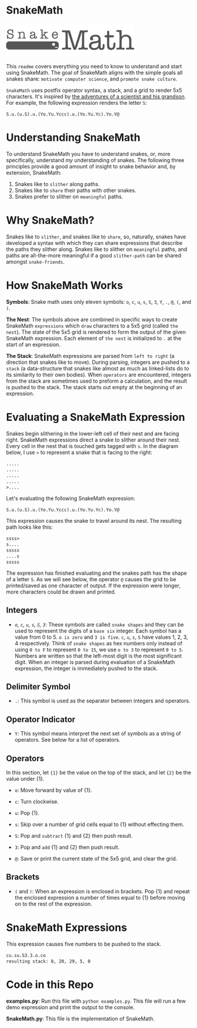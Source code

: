# SnakeMath

![](./logo.png)

This `readme` covers everything you need to know to understand and start using SnakeMath. The goal of SnakeMath aligns with the simple goals all snakes share: `motivate computer science`, and `promote snake culture`.

`SnakeMath` uses postfix operator syntax, a stack, and a grid to render 5x5 characters. It's inspired by [the adventures of a scientist and his grandson](https://rickandmorty.fandom.com/wiki/Rattlestar_Ricklactica). For example, the following expression renders the letter `S`:

    S.u.(u.S).u.(Yo.Yu.Yccc).u.(Yo.Yu.Yc).Yo.Y@

# Understanding SnakeMath

To understand SnakeMath you have to understand snakes, or, more specifically, understand *my* understanding of snakes. The following three principles provide a good amount of insight to snake behavior and, by extension, SnakeMath:

1. Snakes like to `slither` along paths.
2. Snakes like to `share` their paths with other snakes.
3. Snakes prefer to slither on `meaningful` paths.

# Why SnakeMath?

Snakes like to `slither`, and snakes like to `share`, so, naturally, snakes have developed a syntax with which they can share expressions that describe the paths they slither along. Snakes like to slither on `meaningful` paths, and paths are all-the-more meaningful if a good `slither-path` can be shared amongst `snake-friends`.

# How SnakeMath Works

**Symbols**: Snake math uses only eleven symbols: `o`, `c`, `u`, `s`, `S`, `3`, `Y`, `.`, `@`, `(`, and `)`.

**The Nest**: The symbols above are combined in specific ways to create SnakeMath `expressions` which `draw` characters to a 5x5 grid (called `the nest`). The state of the 5x5 grid is rendered to form the output of the given SnakeMath expression. Each element of `the nest` is initialized to `.` at the start of an expression.

**The Stack**: SnakeMath expressions are parsed from `left to right` (a direction that snakes like to move). During parsing, integers are pushed to a `stack` (a data-structure that snakes like almost as much as linked-lists do to its similarity to their own bodies). When `operators` are encountered, integers from the stack are sometimes used to preform a calculation, and the result is pushed to the stack. The stack starts out empty at the beginning of an expression.

# Evaluating a SnakeMath Expression

Snakes begin slithering in the lower-left cell of their nest and are facing right. SnakeMath expressions direct a snake to slither around their nest. Every cell in the nest that is touched gets tagged with `s`. In the diagram below, I use `>` to represent a snake that is facing to the right:

    .....
    .....
    .....
    .....
    >....

Let's evaluating the following SnakeMath expression:

    S.u.(u.S).u.(Yo.Yu.Yccc).u.(Yo.Yu.Yc).Yo.Y@

This expression causes the snake to travel around its nest. The resulting path looks like this:

    ssss>
    s....
    sssss
    ....s
    sssss

The expression has finished evaluating and the snakes path has the shape of a letter `S`. As we will see below, the operator `@` causes the grid to be printed/saved as one character of output. If the expression were longer, more characters could be drawn and printed.

## Integers

- *`o`, `c`, `u`, `s`, `S`, `3`*: These symbols are called `snake shapes` and they can be used to represent the digits of a `base six` integer. Each symbol has a value from 0 to 5. `o is zero` and `3 is five`. `c`, `u`, `s`, `S` have values 1, 2, 3, 4 respectively. Think of `snake shapes` as hex numbers only instead of using `0 to F` to represent `0 to 15`, we use `o to 3` to represent `0 to 5`. Numbers are written so that the left-most digit is the most significant digit. When an integer is parsed during evaluation of a SnakeMath expression, the integer is immediately pushed to the stack.

## Delimiter Symbol

- `.`: This symbol is used as the separator between integers and operators.

## Operator Indicator

- `Y`: This symbol means interpret the next set of symbols as a string of operators. See below for a list of operators.

## Operators

In this section, let `{1}` be the value on the top of the stack, and let `{2}` be the value under {1}.

- `o`: Move forward by value of {1}.

- `c`: Turn clockwise.

- `u`: Pop {1}.

- `s`: Skip over a number of grid cells equal to {1} without effecting them.

- `S`: Pop and `subtract` {1} and {2} then push result.

- `3`: Pop and `add` {1} and {2} then push result.

- `@`: Save or print the current state of the 5x5 grid, and clear the grid.

## Brackets

- `(` and `)`: When an expression is enclosed in brackets. Pop {1} and repeat the enclosed expression a number of times equal to {1} before moving on to the rest of the expression.

# SnakeMath Expressions
    
This expression causes five numbers to be pushed to the stack. 

    cu.su.S3.3.o.co
    resulting stack: 8, 20, 29, 5, 0

# Code in this Repo

**examples.py**: Run this file with `python examples.py`. This file will run a few demo expression and print the output to the console.

**SnakeMath.py**: This file is the implementation of SnakeMath. 
